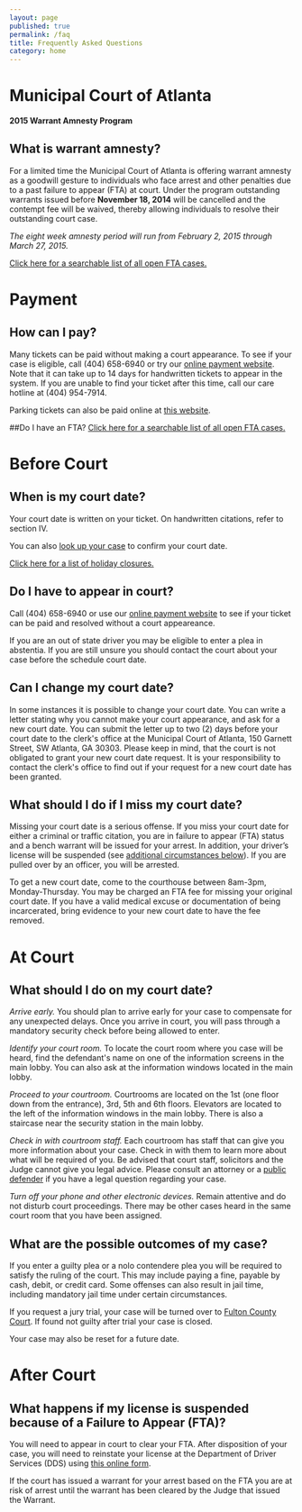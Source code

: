 ```yaml
---
layout: page
published: true
permalink: /faq
title: Frequently Asked Questions
category: home
---
```


# Municipal Court of Atlanta

**2015 Warrant Amnesty Program**
## **What is warrant amnesty?**
For a limited time the Municipal Court of Atlanta is offering warrant amnesty as a goodwill gesture to individuals who face arrest and other penalties due to a past failure to appear (FTA) at court.  Under the program outstanding warrants issued before <b>November 18, 2014</b> will be cancelled and the contempt fee will be waived, thereby allowing individuals to resolve their outstanding court case.

_The eight week amnesty period will run from February 2, 2015 through March 27, 2015._

[Click here for a searchable list of all open FTA cases.](http://courtview.atlantaga.gov/warrants/)

# Payment

## How can I pay?

Many tickets can be paid without making a court appearance. To see if your case is eligible, call (404) 658-6940 or try our [online payment website](https://courtview.atlantaga.gov/pa/EPpa.urd/epmw2000*display). Note that it can take up to 14 days for handwritten tickets to appear in the system. If you are unable to find your ticket after this time, call our care hotline at (404) 954-7914.

Parking tickets can also be paid online at [this website](https://www.dspayments.com/Atlanta).

##Do I have an FTA?
[Click here for a searchable list of all open FTA cases.](http://courtview.atlantaga.gov/warrants/)

# Before Court

## When is my court date?

Your court date is written on your ticket. On handwritten citations, refer to section IV.

You can also [look up your case](/mycase) to confirm your court date.

[Click here for a list of holiday closures.](http://court.atlantaga.gov/holiday-closings/)

## Do I have to appear in court?

Call (404) 658-6940 or use our [online payment website](https://courtview.atlantaga.gov/pa/EPpa.urd/epmw2000*display) to see if your ticket can be paid and resolved without a court appeareance.

If you are an out of state driver you may be eligible to enter a plea in abstentia. If you are still unsure you should contact the court about your case before the schedule court date.

## Can I change my court date?

In some instances it is possible to change your court date. You can write a letter stating why you cannot make your court appearance, and ask for a new court date. You can submit the letter up to two (2) days before your court date to the clerk's office at the Municipal Court of Atlanta, 150 Garnett Street, SW Atlanta, GA 30303. Please keep in mind, that the court is not obligated to grant your new court date request. It is your responsibility to contact the clerk's office to find out if your request for a new court date has been granted.

## What should I do if I miss my court date?

Missing your court date is a serious offense. If you miss your court date for either a criminal or traffic citation, you are in failure to appear (FTA) status and a bench warrant will be issued for your arrest. In addition, your driver’s license will be suspended (see [additional circumstances below](#fta)). If you are pulled over by an officer, you will be arrested.

To get a new court date, come to the courthouse between 8am-3pm, Monday-Thursday. You may be charged an FTA fee for missing your original court date. If you have a valid medical excuse or documentation of being incarcerated, bring evidence to your new court date to have the fee removed.

# At Court

## What should I do on my court date?

*Arrive early.* You should plan to arrive early for your case to compensate for any unexpected delays. Once you arrive in court, you will pass through a mandatory security check before being allowed to enter.

*Identify your court room.* To locate the court room where you case will be heard, find the defendant's name on one of the information screens in the main lobby. You can also ask at the information windows located in the main lobby. 

*Proceed to your courtroom.* Courtrooms are located on the 1st (one floor down from the entrance), 3rd, 5th and 6th floors. Elevators are located to the left of the information windows in the main lobby. There is also a staircase near the security station in the main lobby.

*Check in with courtroom staff.* Each courtroom has staff that can give you more information about your case. Check in with them to learn more about what will be required of you. Be advised that court staff, solicitors and the Judge cannot give you legal advice. Please consult an attorney or a [public defender](/publicdefender) if you have a legal question regarding your case.

*Turn off your phone and other electronic devices.* Remain attentive and do not disturb court proceedings. There may be other cases heard in the same court room that you have been assigned. 

## What are the possible outcomes of my case?

If you enter a guilty plea or a nolo contendere plea you will be required to satisfy the ruling of the court. This may include paying a fine, payable by cash, debit, or credit card. Some offenses can also result in jail time, including mandatory jail time under certain circumstances. 

If you request a jury trial, your case will be turned over to [Fulton County Court](http://www.fultoncourt.org/). If found not guilty after trial your case is closed. 

Your case may also be reset for a future date.

# After Court

## <a name="fta"></a>  What happens if my license is suspended because of a Failure to Appear (FTA)?

You will need to appear in court to clear your FTA. After disposition of your case, you will need to reinstate your license at the Department of Driver Services (DDS) using [this online form](https://online.dds.ga.gov/OnlineServices/SSIntro.aspx).

If the court has issued a warrant for your arrest based on the FTA you are at risk of arrest until the warrant has been cleared by the Judge that issued the Warrant.